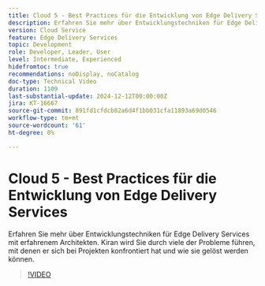 ```yaml
---
title: Cloud 5 - Best Practices für die Entwicklung von Edge Delivery Services
description: Erfahren Sie mehr über Entwicklungstechniken für Edge Delivery Services mit erfahrenem Architekten.
version: Cloud Service
feature: Edge Delivery Services
topic: Development
role: Developer, Leader, User
level: Intermediate, Experienced
hidefromtoc: true
recommendations: noDisplay, noCatalog
doc-type: Technical Video
duration: 1109
last-substantial-update: 2024-12-12T00:00:00Z
jira: KT-16667
source-git-commit: 891fd1cfdcb82a6d4f1bb031cfa11893a69d0546
workflow-type: tm+mt
source-wordcount: '61'
ht-degree: 0%

---
```



# Cloud 5 - Best Practices für die Entwicklung von Edge Delivery Services

Erfahren Sie mehr über Entwicklungstechniken für Edge Delivery Services mit erfahrenem Architekten. Kiran wird Sie durch viele der Probleme führen, mit denen er sich bei Projekten konfrontiert hat und wie sie gelöst werden können.

>[!VIDEO](https://video.tv.adobe.com/v/3440978/?learn=on&enablevpops)

